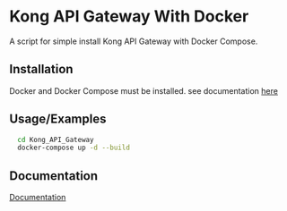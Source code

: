 
# Kong API Gateway With Docker

A script for simple install Kong API Gateway with Docker Compose.


## Installation

Docker and Docker Compose must be installed. see documentation [here](https://docs.docker.com/compose/install/)

## Usage/Examples

```bash
  cd Kong_API_Gateway
  docker-compose up -d --build
```



## Documentation

[Documentation](https://docs.konghq.com/)
